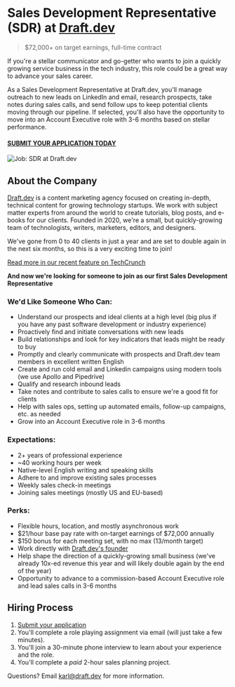 # Sales Development Representative (SDR) at [Draft.dev](https://draft.dev/)
> $72,000+ on target earnings, full-time contract

If you're a stellar communicator and go-getter who wants to join a quickly growing service business in the tech industry, this role could be a great way to advance your sales career.

As a Sales Development Representative at Draft.dev, you'll manage outreach to new leads on LinkedIn and email, research prospects, take notes during sales calls, and send follow ups to keep potential clients moving through our pipeline. If selected, you'll also have the opportunity to move into an Account Executive role with 3-6 months based on stellar performance.

#### [SUBMIT YOUR APPLICATION TODAY](https://airtable.com/shrhrOiSuBSYIYSZa)

![Job: SDR at Draft.dev](https://draft.dev/learn/assets/posts/promotion.png)

## About the Company
[Draft.dev](https://draft.dev/) is a content marketing agency focused on creating in-depth, technical content for growing technology startups. We work with subject matter experts from around the world to create tutorials, blog posts, and e-books for our clients. Founded in 2020, we're a small, but quickly-growing team of technologists, writers, marketers, editors, and designers.

We've gone from 0 to 40 clients in just a year and are set to double again in the next six months, so this is a very exciting time to join!

[Read more in our recent feature on TechCrunch](https://techcrunch.com/2021/07/29/draft-dev-ceo-karl-hughes-on-the-importance-of-using-experts-in-developer-marketing/)

**And now we're looking for someone to join as our first Sales Development Representative**

### We'd Like Someone Who Can:
- Understand our prospects and ideal clients at a high level (big plus if you have any past software development or industry experience)
- Proactively find and initiate conversations with new leads
- Build relationships and look for key indicators that leads might be ready to buy
- Promptly and clearly communicate with prospects and Draft.dev team members in excellent written English
- Create and run cold email and Linkedin campaigns using modern tools (we use Apollo and Pipedrive)
- Qualify and research inbound leads
- Take notes and contribute to sales calls to ensure we're a good fit for clients
- Help with sales ops, setting up automated emails, follow-up campaigns, etc. as needed
- Grow into an Account Executive role in 3-6 months

### Expectations:
- 2+ years of professional experience
- ~40 working hours per week
- Native-level English writing and speaking skills
- Adhere to and improve existing sales processes
- Weekly sales check-in meetings
- Joining sales meetings (mostly US and EU-based)

### Perks:
- Flexible hours, location, and mostly asynchronous work
- $21/hour base pay rate with on-target earnings of $72,000 annually
- $150 bonus for each meeting set, with no max (13/month target)
- Work directly with [Draft.dev's founder](https://www.linkedin.com/in/karllhughes)
- Help shape the direction of a quickly-growing small business (we've already 10x-ed revenue this year and will likely double again by the end of the year)
- Opportunity to advance to a commission-based Account Executive role and lead sales calls in 3-6 months

## Hiring Process
1. [Submit your application](https://airtable.com/shrhrOiSuBSYIYSZa)
2. You'll complete a role playing assignment via email (will just take a few minutes).
3. You'll join a 30-minute phone interview to learn about your experience and the role.
4. You'll complete a *paid* 2-hour sales planning project.

Questions? Email [karl@draft.dev](mailto:karl@draft.dev) for more information.
